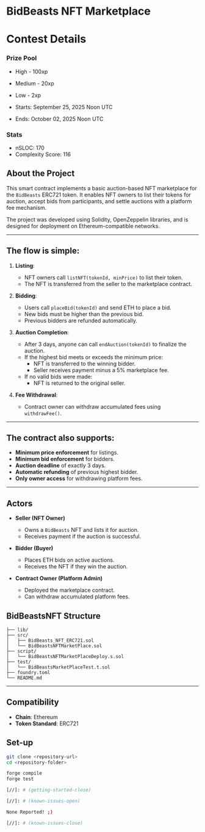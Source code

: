 # BidBeasts NFT Marketplace

# Contest Details

### Prize Pool

- High - 100xp
- Medium - 20xp
- Low - 2xp

- Starts: September 25, 2025 Noon UTC
- Ends: October 02, 2025 Noon UTC

### Stats

- nSLOC: 170
- Complexity Score: 116

[//]: # (contest-details-open)

## About the Project

This smart contract implements a basic auction-based NFT marketplace for the `BidBeasts` ERC721 token. It enables NFT owners to list their tokens for auction, accept bids from participants, and settle auctions with a platform fee mechanism.

The project was developed using Solidity, OpenZeppelin libraries, and is designed for deployment on Ethereum-compatible networks.

---

## The flow is simple:

1. **Listing**:  
   - NFT owners call `listNFT(tokenId, minPrice)` to list their token.
   - The NFT is transferred from the seller to the marketplace contract.

2. **Bidding**:  
   - Users call `placeBid(tokenId)` and send ETH to place a bid.
   - New bids must be higher than the previous bid.
   - Previous bidders are refunded automatically.

3. **Auction Completion**:  
   - After 3 days, anyone can call `endAuction(tokenId)` to finalize the auction.
   - If the highest bid meets or exceeds the minimum price:
     - NFT is transferred to the winning bidder.
     - Seller receives payment minus a 5% marketplace fee.
   - If no valid bids were made:
     - NFT is returned to the original seller.

4. **Fee Withdrawal**:  
   - Contract owner can withdraw accumulated fees using `withdrawFee()`.

---

## The contract also supports:

- **Minimum price enforcement** for listings.
- **Minimum bid enforcement** for bidders.
- **Auction deadline** of exactly 3 days.
- **Automatic refunding** of previous highest bidder.
- **Only owner access** for withdrawing platform fees.

---
## Actors

- **Seller (NFT Owner)**
    - Owns a `BidBeasts` NFT and lists it for auction.
    - Receives payment if the auction is successful.

- **Bidder (Buyer)**
    - Places ETH bids on active auctions.
    - Receives the NFT if they win the auction.

- **Contract Owner (Platform Admin)**
    - Deployed the marketplace contract.
    - Can withdraw accumulated platform fees.
 
[//]: # (contest-details-close)

[//]: # (scope-open)

## BidBeastsNFT Structure

```
├── lib/
├── src/
│   ├── BidBeasts_NFT_ERC721.sol
│   └── BidBeastsNFTMarketPlace.sol
├── script/
│   └── BidBeastsNFTMarketPlaceDeploy.s.sol
├── test/
│   └── BidBeastsMarketPlaceTest.t.sol
├── foundry.toml
└── README.md
```

---

## Compatibility

- **Chain**: Ethereum  
- **Token Standard**: ERC721  

[//]: # (scope-close)

[//]: # (getting-started-open)

## Set-up

```bash
git clone <repository-url>
cd <repository-folder>

forge compile
forge test

[//]: # (getting-started-close)

[//]: # (known-issues-open)

None Reported! ;)

[//]: # (known-issues-close)
